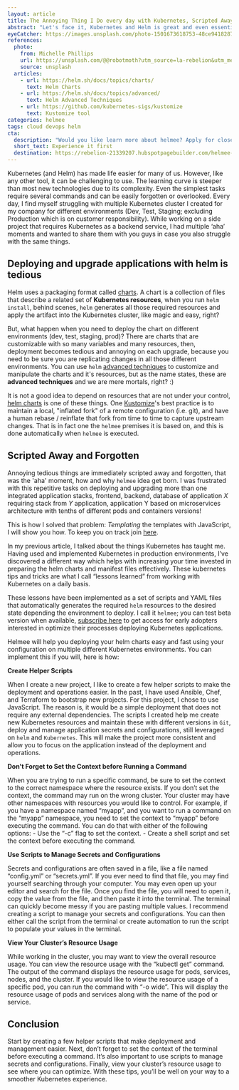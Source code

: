 ```yaml
---
layout: article
title: The Annoying Thing I Do every day with Kubernetes, Scripted Away and Forgotten
abstract: "Let's face it, Kubernetes and Helm is great and even essential for many DevOps setups. Yet it requires exceptional patience and skill to use. Here I share my 'aha' moments in case you also struggle with the same things"
eyeCatcher: https://images.unsplash.com/photo-1501673618753-48ce9418287b?ixlib=rb-1.2.1&ixid=MnwxMjA3fDB8MHxwaG90by1wYWdlfHx8fGVufDB8fHx8&auto=format&fit=crop&w=1374&q=80
references:
  photo:
    from: Michelle Phillips
    url: https://unsplash.com/@@robotmoth?utm_source=la-rebelion&utm_medium=referral
    source: unsplash
  articles:
    - url: https://helm.sh/docs/topics/charts/
      text: Helm Charts
    - url: https://helm.sh/docs/topics/advanced/
      text: Helm Advanced Techniques
    - url: https://github.com/kubernetes-sigs/kustomize
      text: Kustomize tool
categories: helmee
tags: cloud devops helm
cta:
  description: "Would you like learn more about helmee? Apply for closed beta"
  short_text: Experience it first
  destination: https://rebelion-21339207.hubspotpagebuilder.com/helmee-early-adopters
---
```


Kubernetes (and Helm) has made life easier for many of us. However, like any other tool, it can be challenging to use. The learning curve is steeper than most new technologies due to its complexity. Even the simplest tasks require several commands and can be easily forgotten or overlooked. Every day, I find myself struggling with multiple Kubernetes cluster I created for my company for different environments (Dev, Test, Staging; excluding Production which is on customer responsibility). While working on a side project that requires Kubernetes as a backend service, I had multiple ‘aha’ moments and wanted to share them with you guys in case you also struggle with the same things.

## Deploying and upgrade applications with helm is tedious

Helm uses a packaging format called [charts](https://helm.sh/docs/topics/charts/). A chart is a collection of files that describe a related set of **Kubernetes resources**, when you run `helm install`, behind scenes, `helm` generates all those required resources and apply the artifact into the Kubernetes cluster, like magic and easy, right?

But, what happen when you need to deploy the chart on different environments (dev, test, staging, prod)? There are charts that are customizable with so many variables and many resources, then, deployment becomes tedious and annoying on each upgrade, because you need to be sure you are replicating changes in all those different environments. You can use `helm` [advanced techniques](https://helm.sh/docs/topics/advanced/) to customize and manipulate the charts and it's resources, but as the name states, these are **advanced techniques** and we are mere mortals, right? :)

It is not a good idea to depend on resources that are not under your control, [helm charts](https://helm.sh/docs/topics/charts/) is one of these things. One [Kustomize](https://github.com/kubernetes-sigs/kustomize)'s best practice is to maintain a local, "inflated fork" of a remote configuration (i.e. git), and have a human rebase / reinflate that fork from time to time to capture upstream changes. That is in fact one the `helmee` premises it is based on, and this is done automatically when `helmee` is executed.

## Scripted Away and Forgotten

Annoying tedious things are immediately scripted away and forgotten, that was the 'aha' moment, how and why `helmee` idea get born. I was frustrated with this repetitive tasks on deploying and upgrading more than one integrated application stacks, frontend, backend, database of application *X* requiring stack from *Y* application, application Y based on microservices architecture with tenths of different pods and containers versions!

This is how I solved that problem: _Templating_ the templates with JavaScript, I will show you how. To keep you on track join [here](https://rebelion-21339207.hubspotpagebuilder.com/helmee-early-adopters).

In my previous article, I talked about the things Kubernetes has taught me. Having used and implemented Kubernetes in production environments, I’ve discovered a different way which helps with increasing your time invested in preparing the helm charts and manifest files effectively. These kubernetes tips and tricks are what I call “lessons learned” from working with Kubernetes on a daily basis.

These lessons have been implemented as a set of scripts and YAML files that automatically generates the required `helm` resources to the desired state depending the environment to deploy. I call it `helmee`; you can test beta version when available, [subscribe here](https://rebelion-21339207.hubspotpagebuilder.com/helmee-early-adopters) to get access for early adopters interested in optimize their processes deploying Kubernetes applications.

Helmee will help you deploying your helm charts easy and fast using your configuration on multiple different Kubernetes environments. You can implement this if you will, here is how:

**Create Helper Scripts**

When I create a new project, I like to create a few helper scripts to make the deployment and operations easier. In the past, I have used Ansible, Chef, and Terraform to bootstrap new projects. For this project, I chose to use JavaScript. The reason is, it would be a simple deployment that does not require any external dependencies. The scripts I created help me create new Kubernetes resources and maintain these with different versions in `Git`, deploy and manage application secrets and configurations, still leveraged on `helm` and `Kubernetes`. This will make the project more consistent and allow you to focus on the application instead of the deployment and operations.

**Don't Forget to Set the Context before Running a Command**

When you are trying to run a specific command, be sure to set the context to the correct namespace where the resource exists. If you don’t set the context, the command may run on the wrong cluster. Your cluster may have other namespaces with resources you would like to control. For example, if you have a namespace named “myapp”, and you want to run a command on the “myapp” namespace, you need to set the context to “myapp” before executing the command. You can do that with either of the following options: - Use the “-c” flag to set the context. - Create a shell script and set the context before executing the command.

**Use Scripts to Manage Secrets and Configurations**

Secrets and configurations are often saved in a file, like a file named “config.yml” or “secrets.yml”. If you ever need to find that file, you may find yourself searching through your computer. You may even open up your editor and search for the file. Once you find the file, you will need to open it, copy the value from the file, and then paste it into the terminal. The terminal can quickly become messy if you are pasting multiple values. I recommend creating a script to manage your secrets and configurations. You can then either call the script from the terminal or create automation to run the script to populate your values in the terminal.

**View Your Cluster’s Resource Usage**

While working in the cluster, you may want to view the overall resource usage. You can view the resource usage with the “kubectl get” command. The output of the command displays the resource usage for pods, services, nodes, and the cluster. If you would like to view the resource usage of a specific pod, you can run the command with “-o wide”. This will display the resource usage of pods and services along with the name of the pod or service.

## Conclusion

Start by creating a few helper scripts that make deployment and management easier. Next, don’t forget to set the context of the terminal before executing a command. It’s also important to use scripts to manage secrets and configurations. Finally, view your cluster’s resource usage to see where you can optimize. With these tips, you’ll be well on your way to a smoother Kubernetes experience.
